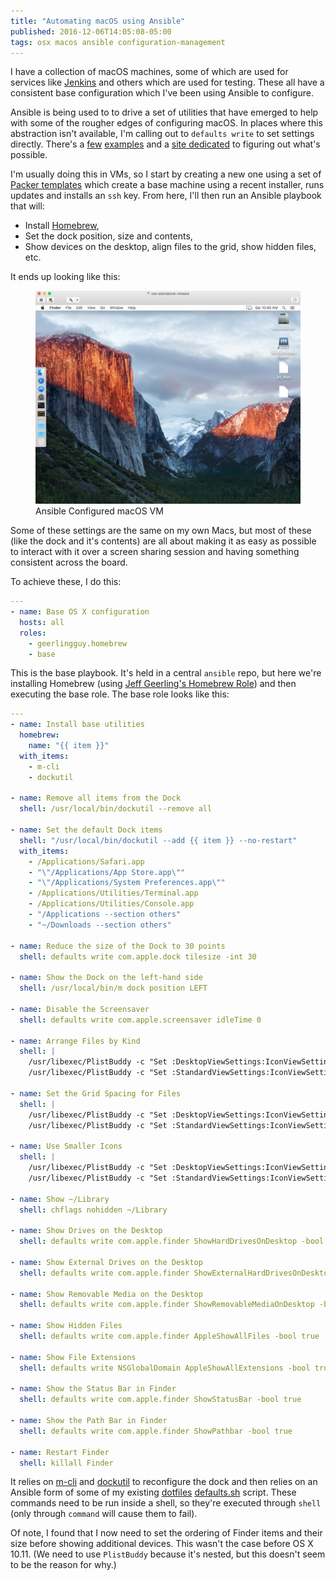 ```yaml
---
title: "Automating macOS using Ansible"
published: 2016-12-06T14:05:08-05:00
tags: osx macos ansible configuration-management
---
```


I have a collection of macOS machines, some of which are used for services like
[Jenkins][] and others which are used for testing. These all have a consistent
base configuration which I've been using Ansible to configure.

Ansible is being used to to drive a set of utilities that have emerged to help
with some of the rougher edges of configuring macOS. In places where this
abstraction isn't available, I'm calling out to `defaults write` to set
settings directly. There's a [few][my_dotfiles] [examples][bynens_dotfiles] and
a [site dedicated][defaults_write] to figuring out what's possible.

I'm usually doing this in VMs, so I start by creating a new one using a set of
[Packer templates][] which create a base machine using a recent installer, runs
updates and installs an `ssh` key. From here, I'll then run an Ansible playbook
that will:

* Install [Homebrew][],
* Set the dock position, size and contents,
* Show devices on the desktop, align files to the grid, show hidden files, etc.

It ends up looking like this:

<figure>
  <img src="/resources/images/ansible_configured_macos_vm.png"
  alt="Ansible Configured macOS VM" max-width="500px">
  <figcaption>Ansible Configured macOS VM</figcaption>
</figure>


Some of these settings are the same on my own Macs, but most of these (like the
dock and it's contents) are all about making it as easy as possible to interact
with it over a screen sharing session and having something consistent across
the board.

To achieve these, I do this:

```yaml
---
- name: Base OS X configuration
  hosts: all
  roles:
    - geerlingguy.homebrew
    - base
```

This is the base playbook. It's held in a central `ansible` repo, but here
we're installing Homebrew (using [Jeff Geerling's Homebrew Role][hb_role]) and
then executing the base role. The base role looks like this:

```yaml
---
- name: Install base utilities
  homebrew:
    name: "{{ item }}"
  with_items:
    - m-cli
    - dockutil

- name: Remove all items from the Dock
  shell: /usr/local/bin/dockutil --remove all

- name: Set the default Dock items
  shell: "/usr/local/bin/dockutil --add {{ item }} --no-restart"
  with_items:
    - /Applications/Safari.app
    - "\"/Applications/App Store.app\""
    - "\"/Applications/System Preferences.app\""
    - /Applications/Utilities/Terminal.app
    - /Applications/Utilities/Console.app
    - "/Applications --section others"
    - "~/Downloads --section others"

- name: Reduce the size of the Dock to 30 points
  shell: defaults write com.apple.dock tilesize -int 30

- name: Show the Dock on the left-hand side
  shell: /usr/local/bin/m dock position LEFT

- name: Disable the Screensaver
  shell: defaults write com.apple.screensaver idleTime 0

- name: Arrange Files by Kind
  shell: |
    /usr/libexec/PlistBuddy -c "Set :DesktopViewSettings:IconViewSettings:arrangeBy kind" ~/Library/Preferences/com.apple.finder.plist
    /usr/libexec/PlistBuddy -c "Set :StandardViewSettings:IconViewSettings:arrangeBy kind" ~/Library/Preferences/com.apple.finder.plist

- name: Set the Grid Spacing for Files
  shell: |
    /usr/libexec/PlistBuddy -c "Set :DesktopViewSettings:IconViewSettings:gridSpacing 54" ~/Library/Preferences/com.apple.finder.plist
    /usr/libexec/PlistBuddy -c "Set :StandardViewSettings:IconViewSettings:gridSpacing 30" ~/Library/Preferences/com.apple.finder.plist

- name: Use Smaller Icons
  shell: |
    /usr/libexec/PlistBuddy -c "Set :DesktopViewSettings:IconViewSettings:iconSize 48" ~/Library/Preferences/com.apple.finder.plist
    /usr/libexec/PlistBuddy -c "Set :StandardViewSettings:IconViewSettings:iconSize 64" ~/Library/Preferences/com.apple.finder.plist

- name: Show ~/Library
  shell: chflags nohidden ~/Library

- name: Show Drives on the Desktop
  shell: defaults write com.apple.finder ShowHardDrivesOnDesktop -bool true

- name: Show External Drives on the Desktop
  shell: defaults write com.apple.finder ShowExternalHardDrivesOnDesktop -bool true

- name: Show Removable Media on the Desktop
  shell: defaults write com.apple.finder ShowRemovableMediaOnDesktop -bool true

- name: Show Hidden Files
  shell: defaults write com.apple.finder AppleShowAllFiles -bool true

- name: Show File Extensions
  shell: defaults write NSGlobalDomain AppleShowAllExtensions -bool true

- name: Show the Status Bar in Finder
  shell: defaults write com.apple.finder ShowStatusBar -bool true

- name: Show the Path Bar in Finder
  shell: defaults write com.apple.finder ShowPathbar -bool true

- name: Restart Finder
  shell: killall Finder
```

It relies on [m-cli][] and [dockutil][] to reconfigure the dock and then relies
on an Ansible form of some of my existing [dotfiles][] [defaults.sh][] script.
These commands need to be run inside a shell, so they're executed through
`shell` (only through `command` will cause them to fail).

Of note, I found that I now need to set the ordering of Finder items and their
size before showing additional devices. This wasn't the case before OS X 10.11.
(We need to use `PlistBuddy` because it's nested, but this doesn't seem to be
the reason for why.)

[Jenkins]: /posts/installing-jenkins-osx-yosemite.html
[my_dotfiles]: https://github.com/nickcharlton/dotfiles/blob/master/osx/defaults.sh
[bynens_dotfiles]: https://github.com/mathiasbynens/dotfiles/blob/master/.macos
[defaults_write]: http://www.defaults-write.com
[Packer templates]: https://github.com/nickcharlton/packer-osx
[Homebrew]: https://github.com/homebrew/brew
[hb_role]: https://github.com/geerlingguy/ansible-role-homebrew
[m-cli]: https://github.com/rgcr/m-cli
[dockutil]: https://github.com/kcrawford/dockutil
[dotfiles]: https://github.com/nickcharlton/dotfiles
[defaults.sh]: https://github.com/nickcharlton/dotfiles/blob/master/osx/defaults.sh
